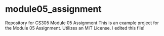 # module05_assignment
Repository for CS305 Module 05 Assignment
This is an example project for the Module 05 Assignment.
Utilizes an MIT License.
I edited this file!
